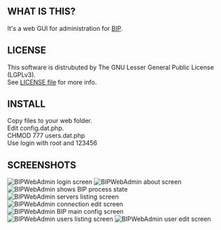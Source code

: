 WHAT IS THIS?
-------------

It's a web GUI for administration for [BIP](http://bip.milkypond.org/).

LICENSE
---------

This software is distrubuted by The GNU Lesser General Public License (LGPLv3).<br />
See [LICENSE file](https://github.com/MekDrop/BIPWebAdmin/blob/master/license.txt) for more info.

INSTALL
---------

Copy files to your web folder. <br />
Edit config.dat.php. <br />
CHMOD 777 users.dat.php<br />
Use login with root and 123456

SCREENSHOTS
-----------
![BIPWebAdmin login screen](https://raw.github.com/MekDrop/BIPWebAdmin/master/screenshots/login.png)
![BIPWebAdmin about screen](https://raw.github.com/MekDrop/BIPWebAdmin/master/screenshots/about.png)
![BIPWebAdmin shows BIP process state](https://raw.github.com/MekDrop/BIPWebAdmin/master/screenshots/bip%20proxy%20state.png)
![BIPWebAdmin servers listing screen](https://raw.github.com/MekDrop/BIPWebAdmin/master/screenshots/servers.png)
![BIPWebAdmin connection edit screen](https://raw.github.com/MekDrop/BIPWebAdmin/master/screenshots/connection%20edit.png)
![BIPWebAdmin BIP main config screen](https://raw.github.com/MekDrop/BIPWebAdmin/master/screenshots/system%20config.png)
![BIPWebAdmin users listing screen](https://raw.github.com/MekDrop/BIPWebAdmin/master/screenshots/users.png)
![BIPWebAdmin user edit screen](https://raw.github.com/MekDrop/BIPWebAdmin/master/screenshots/user%20edit.png)